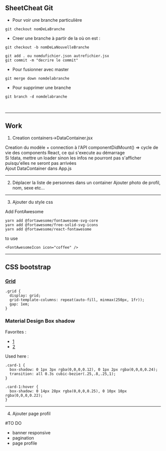 ## SheetCheat Git

* Pour voir une branche particulière
```
git checkout nomDeLaBranche
```

* Creer une branche à partir de la où on est :
```
git checkout -b nomDeLaNouvelleBranche
```
```
git add . ou nomdufichier.json autrefichier.jsx
git commit -m "decrire le commit"
```

* Pour fusionner avec master
```
git merge down nomdelabranche
```


* Pour supprimer une branche
```
git branch -d nomdelabranche
```
<br/>

---
## Work

1. Creation containers->DataContainer.jsx

Creation du modèle + connection à l'API
componentDidMount() => cycle de vie des components React, ce qui s'execute au démarrage
<br/>Si !data, mettre un loader sinon les infos ne pourront pas s'afficher puisqu'elles ne seront pas arrivées 
<br/>Ajout DataContainer dans App.js

---

2. Déplacer la liste de personnes dans un container 
Ajouter photo de profil, nom, sexe etc...
---

3. Ajouter du style css


Add FontAwesome
```
yarn add @fortawesome/fontawesome-svg-core
yarn add @fortawesome/free-solid-svg-icons
yarn add @fortawesome/react-fontawesome
```
to use
```
<FontAwesomeIcon icon="coffee" />
```
---

## CSS bootstrap 

### [Grid](https://react-bootstrap.github.io/layout/grid/)
```
.grid {
  display: grid;
  grid-template-columns: repeat(auto-fill, minmax(250px, 1fr));
  gap: 1em;
}
```

### Material Design Box shadow 
Favorites :
- [1](https://codepen.io/sdthornton/pen/wBZdXq)
- [2](https://codepen.io/haibnu/pen/FxGsI)

Used here :
```
.card-1 {
  box-shadow: 0 1px 3px rgba(0,0,0,0.12), 0 1px 2px rgba(0,0,0,0.24);
  transition: all 0.3s cubic-bezier(.25,.8,.25,1);
}

.card-1:hover {
  box-shadow: 0 14px 28px rgba(0,0,0,0.25), 0 10px 10px rgba(0,0,0,0.22);
}
```
---
4. Ajouter page profil


#TO DO
- banner responsive
- pagination
- page profile